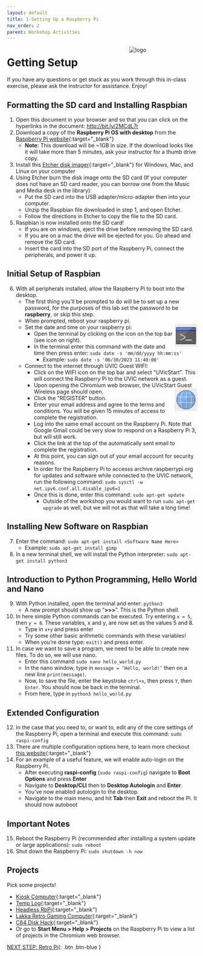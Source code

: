 ```yaml
---
layout: default
title: 1-Setting Up a Raspberry Pi
nav_order: 2
parent: Workshop Activities
---
```


<img src="images/logo.png" alt="logo" style="float:right;width:180px;">

# Getting Setup
If you have any questions or get stuck as you work through this in-class exercise, please ask the instructor for assistance. Enjoy!

## Formatting the SD card and Installing Raspbian
1.  Open this document in your browser and so that you can click on the hyperlinks in the document: http://bit.ly/2MCdL7r
2.  Download a copy of the **Raspberry Pi OS with desktop** from the [Raspberry Pi website](https://www.raspberrypi.com/software/operating-systems/){:target="_blank"}
    -   **Note:** This download will be ~1GB in size. If the download looks like it will take more than 5 minutes, ask your instructor for a thumb drive copy.
3.  Install this [Etcher disk imager](https://www.balena.io/etcher/){:target="_blank"} for Windows, Mac, and Linux on your computer
4.  Using Etcher burn the disk image onto the SD card (If your computer does not have an SD card reader, you can borrow one from the Music and Media desk in the library):
    -   Put the SD card into the USB adapter/micro-adapter then into your computer.
    -   Unzip the Raspbian file downloaded in step 1, and open Etcher.
    -   Follow the directions in Etcher to copy the file to the SD card.
5.  Raspbian is now installed onto the SD card!
    -   If you are on windows, eject the drive before removing the SD card.
    -   If you are on a mac the drive will be ejected for you. Go ahead and remove the SD card.
    -   Insert the card into the SD port of the Raspberry Pi, connect the peripherals, and power it up.

## Initial Setup of Raspbian
6.  With all peripherals installed, allow the Raspberry Pi to boot into the desktop.
    -   The first thing you’ll be prompted to do will be to set up a new password, for the purposes of this lab set the password to be **raspberry**, or skip this step.
    -   When prompted, reboot your raspberry pi.
    -   Set the date and time on your raspberry pi: <img src="images/act-1/terminal-icon.png" alt="console icon" style="float:right;width:60px;">
        -   Open the terminal by clicking on the icon on the top bar (see icon on right).
        -   In the terminal enter this command with the date and time then press enter: `sudo date -s 'mm/dd/yyyy hh:mm:ss'`
            -   Example: `sudo date -s '06/30/2023 11:40:00'`
    -   Connect to the internet through UVIC Guest WIFI:
        -   Click on the WIFI icon on the top bar and select "UVicStart". This will connect the Raspberry Pi to the UVIC network as a guest.
        -   Upon opening the Chromium web browser, the UVicStart Guest Wireless page should open. <img src="images/act-1/chromium-icon.png" alt="globe icon" style="float:right;width:60px;">
        -   Click the "REGISTER" button.
        -   Enter your email address and agree to the terms and conditions. You will be given 15 minutes of access to complete the registration.
        -   Log into the same email account on the Raspberry Pi. Note that Google Gmail could be very slow to respond on a Raspberry Pi 3, but will still work.
        -   Click the link at the top of the automatically sent email to complete the registration.
        -   At this point, you can sign out of your email account for security reasons.
        -   In order for the Raspberry Pi to accesss archive.raspberrypi.org for updates and software while connected to the UVIC network, run the following command: `sudo sysctl -w net.ipv6.conf.all.disable_ipv6=1`
        -   Once this is done, enter this command: `sudo apt-get update`
            -   Outside of the workshop you would want to run `sudo apt-get upgrade` as well, but we will not as that will take a long time!

## Installing New Software on Raspbian
7.  Enter the command: `sudo apt-get install <Software Name Here>`
    -   Example: `sudo apt-get install gimp`
8.  In a new terminal shell, we will install the Python interpreter: `sudo apt-get install python3`

## Introduction to Python Programming, Hello World and Nano
9.  With Python installed, open the terminal and enter: `python3`
    -   A new prompt should show up “**\>\>\>**”. This is the Python shell.
10.  In here simple Python commands can be executed. Try entering `x = 5`, then `y = 8`. These variables, x and y, are now set as the values 5 and 8.
     -   Type in `x+y` and press enter
     -   Try some other basic arithmetic commands with these variables!
     -   When you’re done type: `exit()` and press enter.
11.  In case we want to save a program, we need to be able to create new files. To do so, we will use nano.
     -   Enter this command `sudo nano hello_world.py`
     -   In the nano window, type in `message = ‘Hello, world!’` then on a new line `print(message)`.
     -   Now, to save the file, enter the keystroke `ctrl+x`, then press `Y`, then `Enter`. You should now be back in the terminal.
     -   From here, type in `python3 hello_world.py`

## Extended Configuration
12.  In the case that you need to, or want to, edit any of the core settings of the Raspberry Pi, open a terminal and execute this command: `sudo raspi-config`
13.  There are multiple configuration options here, to learn more checkout [this website](https://elinux.org/RPi_raspi-config){:target="_blank"}
14.  For an example of a useful feature, we will enable auto-login on the Raspberry Pi.
     -   After executing **raspi-config** (`sudo raspi-config`) navigate to **Boot Options** and press **Enter**
     -   Navigate to **Desktop/CLI** then to **Desktop Autologin** and **Enter**.
     -   You’ve now enabled autologin to the desktop.
     -   Navigate to the main menu, and hit **Tab** then **Exit** and reboot the Pi. It should now autoboot

## Important Notes
15.  Reboot the Raspberry Pi (recommended after installing a system update or large applications): `sudo reboot`
16.  Shut down the Raspberry Pi: `sudo shutdown -h now`

## Projects
Pick some projects!
   -   [Kiosk Computer](http://bit.ly/2ryOD9G){:target="_blank"}
   -   [Temp Log](http://bit.ly/38NjrnG){:target="_blank"}
   -   [Headless RbPi](http://bit.ly/3afHkoH){:target="_blank"}
   -   [Lakka Retro Gaming Computer](http://bit.ly/33CDwL7){:target="_blank"}
   -   [C64 Disk Hack](http://bit.ly/2O7ajSP){:target="_blank"}
   -   Or go to **Start Menu > Help > Projects** on the Raspberry Pi to view a list of projects in the Chromium web browser.

[NEXT STEP: Retro Pi](act-2.html){: .btn .btn-blue }
